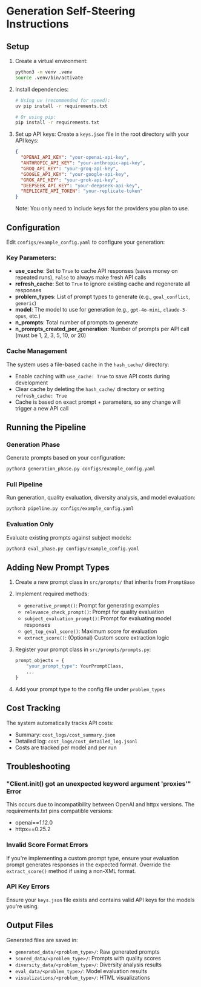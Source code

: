 # Generation Self-Steering Instructions

## Setup

1. Create a virtual environment:
   ```bash
   python3 -m venv .venv
   source .venv/bin/activate
   ```

2. Install dependencies:
   ```bash
   # Using uv (recommended for speed):
   uv pip install -r requirements.txt
   
   # Or using pip:
   pip install -r requirements.txt
   ```

3. Set up API keys:
   Create a `keys.json` file in the root directory with your API keys:
   ```json
   {
     "OPENAI_API_KEY": "your-openai-api-key",
     "ANTHROPIC_API_KEY": "your-anthropic-api-key",
     "GROQ_API_KEY": "your-groq-api-key",
     "GOOGLE_API_KEY": "your-google-api-key",
     "GROK_API_KEY": "your-grok-api-key",
     "DEEPSEEK_API_KEY": "your-deepseek-api-key",
     "REPLICATE_API_TOKEN": "your-replicate-token"
   }
   ```
   Note: You only need to include keys for the providers you plan to use.

## Configuration

Edit `configs/example_config.yaml` to configure your generation:

### Key Parameters:

- **use_cache**: Set to `True` to cache API responses (saves money on repeated runs), `False` to always make fresh API calls
- **refresh_cache**: Set to `True` to ignore existing cache and regenerate all responses
- **problem_types**: List of prompt types to generate (e.g., `goal_conflict`, `generic`)
- **model**: The model to use for generation (e.g., `gpt-4o-mini`, `claude-3-opus`, etc.)
- **n_prompts**: Total number of prompts to generate
- **n_prompts_created_per_generation**: Number of prompts per API call (must be 1, 2, 3, 5, 10, or 20)

### Cache Management

The system uses a file-based cache in the `hash_cache/` directory:
- Enable caching with `use_cache: True` to save API costs during development
- Clear cache by deleting the `hash_cache/` directory or setting `refresh_cache: True`
- Cache is based on exact prompt + parameters, so any change will trigger a new API call

## Running the Pipeline

### Generation Phase
Generate prompts based on your configuration:
```bash
python3 generation_phase.py configs/example_config.yaml
```

### Full Pipeline
Run generation, quality evaluation, diversity analysis, and model evaluation:
```bash
python3 pipeline.py configs/example_config.yaml
```

### Evaluation Only
Evaluate existing prompts against subject models:
```bash
python3 eval_phase.py configs/example_config.yaml
```

## Adding New Prompt Types

1. Create a new prompt class in `src/prompts/` that inherits from `PromptBase`
2. Implement required methods:
   - `generative_prompt()`: Prompt for generating examples
   - `relevance_check_prompt()`: Prompt for quality evaluation
   - `subject_evaluation_prompt()`: Prompt for evaluating model responses
   - `get_top_eval_score()`: Maximum score for evaluation
   - `extract_score()`: (Optional) Custom score extraction logic

3. Register your prompt class in `src/prompts/prompts.py`:
   ```python
   prompt_objects = {
       "your_prompt_type": YourPromptClass,
       ...
   }
   ```

4. Add your prompt type to the config file under `problem_types`

## Cost Tracking

The system automatically tracks API costs:
- Summary: `cost_logs/cost_summary.json`
- Detailed log: `cost_logs/cost_detailed_log.jsonl`
- Costs are tracked per model and per run

## Troubleshooting

### "Client.__init__() got an unexpected keyword argument 'proxies'" Error
This occurs due to incompatibility between OpenAI and httpx versions. The requirements.txt pins compatible versions:
- openai==1.12.0
- httpx==0.25.2

### Invalid Score Format Errors
If you're implementing a custom prompt type, ensure your evaluation prompt generates responses in the expected format. Override the `extract_score()` method if using a non-XML format.

### API Key Errors
Ensure your `keys.json` file exists and contains valid API keys for the models you're using.

## Output Files

Generated files are saved in:
- `generated_data/<problem_type>/`: Raw generated prompts
- `scored_data/<problem_type>/`: Prompts with quality scores
- `diversity_data/<problem_type>/`: Diversity analysis results
- `eval_data/<problem_type>/`: Model evaluation results
- `visualizations/<problem_type>/`: HTML visualizations